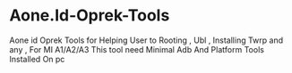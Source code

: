 # Aone.Id-Oprek-Tools
Aone id Oprek Tools for Helping User to Rooting , Ubl , Installing Twrp and any , For MI A1/A2/A3
This tool need Minimal Adb And Platform Tools Installed On pc
